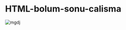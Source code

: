 # HTML-bolum-sonu-calisma

![mgdj](https://github.com/MeryemSulum/HTML-bolum-sonu-calisma/assets/118208883/dfe25745-cda4-43b5-abc4-89de254b327e)
